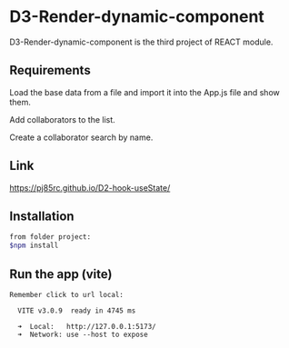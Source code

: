 # D3-Render-dynamic-component

D3-Render-dynamic-component is the third project of REACT module. 

## Requirements

Load the base data from a file and import it into the App.js file and
show them.

Add collaborators to the list.

Create a collaborator search by name.

## Link
https://pj85rc.github.io/D2-hook-useState/

## Installation

```bash - vite
from folder project:
$npm install
```

## Run the app (vite)
```$npm run dev
Remember click to url local:

  VITE v3.0.9  ready in 4745 ms

  ➜  Local:   http://127.0.0.1:5173/
  ➜  Network: use --host to expose
```